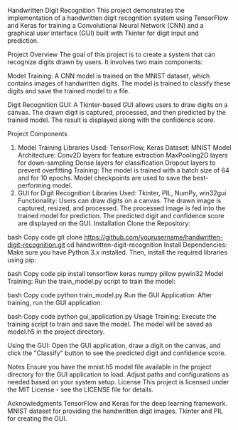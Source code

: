 Handwritten Digit Recognition
This project demonstrates the implementation of a handwritten digit recognition system using TensorFlow and Keras for training a Convolutional Neural Network (CNN) and a graphical user interface (GUI) built with Tkinter for digit input and prediction.

Project Overview
The goal of this project is to create a system that can recognize digits drawn by users. It involves two main components:

Model Training: A CNN model is trained on the MNIST dataset, which contains images of handwritten digits. The model is trained to classify these digits and save the trained model to a file.

Digit Recognition GUI: A Tkinter-based GUI allows users to draw digits on a canvas. The drawn digit is captured, processed, and then predicted by the trained model. The result is displayed along with the confidence score.

Project Components
1. Model Training
Libraries Used: TensorFlow, Keras
Dataset: MNIST
Model Architecture:
Conv2D layers for feature extraction
MaxPooling2D layers for down-sampling
Dense layers for classification
Dropout layers to prevent overfitting
Training: The model is trained with a batch size of 64 and for 10 epochs. Model checkpoints are used to save the best-performing model.
2. GUI for Digit Recognition
Libraries Used: Tkinter, PIL, NumPy, win32gui
Functionality:
Users can draw digits on a canvas.
The drawn image is captured, resized, and processed.
The processed image is fed into the trained model for prediction.
The predicted digit and confidence score are displayed on the GUI.
Installation
Clone the Repository:

bash
Copy code
git clone https://github.com/yourusername/handwritten-digit-recognition.git
cd handwritten-digit-recognition
Install Dependencies:
Make sure you have Python 3.x installed. Then, install the required libraries using pip:

bash
Copy code
pip install tensorflow keras numpy pillow pywin32
Model Training:
Run the train_model.py script to train the model:

bash
Copy code
python train_model.py
Run the GUI Application:
After training, run the GUI application:

bash
Copy code
python gui_application.py
Usage
Training: Execute the training script to train and save the model. The model will be saved as model.h5 in the project directory.

Using the GUI: Open the GUI application, draw a digit on the canvas, and click the "Classify" button to see the predicted digit and confidence score.

Notes
Ensure you have the mnist.h5 model file available in the project directory for the GUI application to load.
Adjust paths and configurations as needed based on your system setup.
License
This project is licensed under the MIT License - see the LICENSE file for details.

Acknowledgments
TensorFlow and Keras for the deep learning framework.
MNIST dataset for providing the handwritten digit images.
Tkinter and PIL for creating the GUI.
